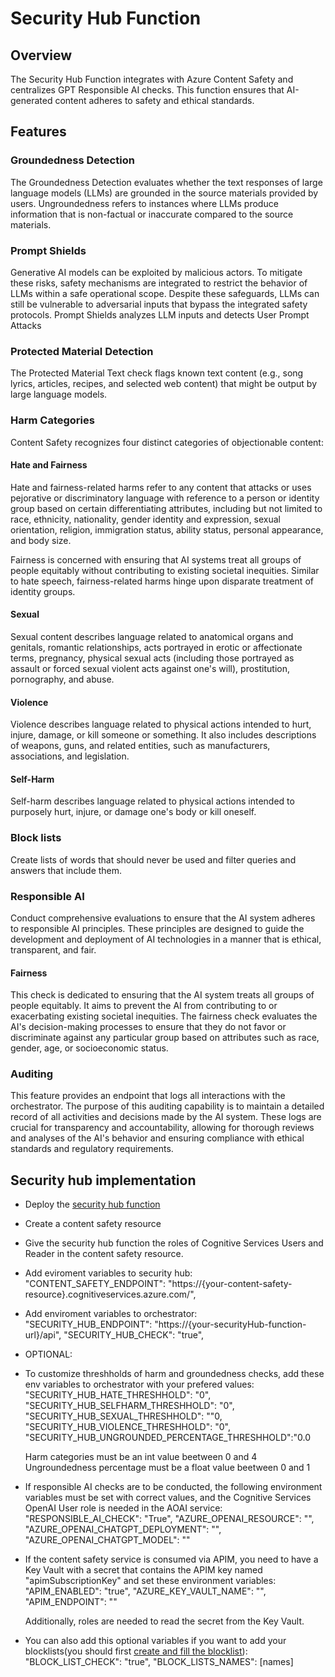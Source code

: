 # Security Hub Function

## Overview
The Security Hub Function integrates with Azure Content Safety and centralizes GPT Responsible AI checks. This function ensures that AI-generated content adheres to safety and ethical standards.

## Features

### Groundedness Detection 
The Groundedness Detection evaluates whether the text responses of large language models (LLMs) are grounded in the source materials provided by users. Ungroundedness refers to instances where LLMs produce information that is non-factual or inaccurate compared to the source materials.

### Prompt Shields
Generative AI models can be exploited by malicious actors. To mitigate these risks, safety mechanisms are integrated to restrict the behavior of LLMs within a safe operational scope. Despite these safeguards, LLMs can still be vulnerable to adversarial inputs that bypass the integrated safety protocols. Prompt Shields analyzes LLM inputs and detects User Prompt Attacks

### Protected Material Detection
The Protected Material Text check flags known text content (e.g., song lyrics, articles, recipes, and selected web content) that might be output by large language models.

### Harm Categories
Content Safety recognizes four distinct categories of objectionable content:

#### Hate and Fairness
Hate and fairness-related harms refer to any content that attacks or uses pejorative or discriminatory language with reference to a person or identity group based on certain differentiating attributes, including but not limited to race, ethnicity, nationality, gender identity and expression, sexual orientation, religion, immigration status, ability status, personal appearance, and body size.

Fairness is concerned with ensuring that AI systems treat all groups of people equitably without contributing to existing societal inequities. Similar to hate speech, fairness-related harms hinge upon disparate treatment of identity groups.

#### Sexual
Sexual content describes language related to anatomical organs and genitals, romantic relationships, acts portrayed in erotic or affectionate terms, pregnancy, physical sexual acts (including those portrayed as assault or forced sexual violent acts against one's will), prostitution, pornography, and abuse.

#### Violence
Violence describes language related to physical actions intended to hurt, injure, damage, or kill someone or something. It also includes descriptions of weapons, guns, and related entities, such as manufacturers, associations, and legislation.

#### Self-Harm
Self-harm describes language related to physical actions intended to purposely hurt, injure, or damage one's body or kill oneself.

### Block lists
Create lists of words that should never be used and filter queries and answers that include them.

### Responsible AI
Conduct comprehensive evaluations to ensure that the AI system adheres to responsible AI principles. These principles are designed to guide the development and deployment of AI technologies in a manner that is ethical, transparent, and fair.

#### Fairness
This check is dedicated to ensuring that the AI system treats all groups of people equitably. It aims to prevent the AI from contributing to or exacerbating existing societal inequities. The fairness check evaluates the AI's decision-making processes to ensure that they do not favor or discriminate against any particular group based on attributes such as race, gender, age, or socioeconomic status.

### Auditing
This feature provides an endpoint that logs all interactions with the orchestrator. The purpose of this auditing capability is to maintain a detailed record of all activities and decisions made by the AI system. These logs are crucial for transparency and accountability, allowing for thorough reviews and analyses of the AI's behavior and ensuring compliance with ethical standards and regulatory requirements.

## Security hub implementation
- Deploy the [security hub function](https://github.com/Azure/gpt-rag-securityhub)
- Create a content safety resource
- Give the security hub function the roles of Cognitive Services Users and Reader in the content safety resource. 
- Add eviroment variables to security hub:
    "CONTENT_SAFETY_ENDPOINT": "https://{your-content-safety-resource}.cognitiveservices.azure.com/",
- Add enviroment variables to orchestrator:
    "SECURITY_HUB_ENDPOINT": "https://{your-securityHub-function-url}/api",
    "SECURITY_HUB_CHECK": "true",

- OPTIONAL: 
- To customize threshholds of harm and groundedness checks, add these env variables to orchestrator with your prefered values:
    "SECURITY_HUB_HATE_THRESHHOLD": "0",
    "SECURITY_HUB_SELFHARM_THRESHHOLD": "0",
    "SECURITY_HUB_SEXUAL_THRESHHOLD": ""0,
    "SECURITY_HUB_VIOLENCE_THRESHHOLD": "0",
    "SECURITY_HUB_UNGROUNDED_PERCENTAGE_THRESHHOLD":"0.0

    Harm categories must be an int value beetween 0 and 4
    Ungroundedness percentage must be a float value beetween 0 and 1

- If responsible AI checks are to be conducted, the following environment variables must be set with correct values, and the Cognitive Services OpenAI User role is needed in the AOAI service:
        "RESPONSIBLE_AI_CHECK": "True",
        "AZURE_OPENAI_RESOURCE": "",
        "AZURE_OPENAI_CHATGPT_DEPLOYMENT": "",
        "AZURE_OPENAI_CHATGPT_MODEL": ""

- If the content safety service is consumed via APIM, you need to have a Key Vault with a secret that contains the APIM key named "apimSubscriptionKey" and set these environment variables:
        "APIM_ENABLED": "true",
        "AZURE_KEY_VAULT_NAME": "",
        "APIM_ENDPOINT": ""

    Additionally, roles are needed to read the secret from the Key Vault.

- You can also add this optional variables if you want to add your blocklists(you should first [create and fill the blocklist](https://learn.microsoft.com/en-us/azure/ai-services/content-safety/how-to/use-blocklist?tabs=windows%2Crest#create-or-modify-a-blocklist)):
        "BLOCK_LIST_CHECK": "true",
        "BLOCK_LISTS_NAMES": [names]
